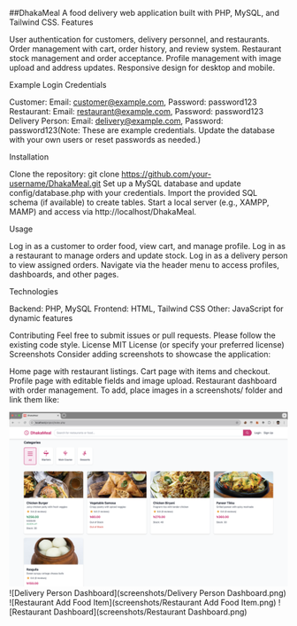 ##DhakaMeal
A food delivery web application built with PHP, MySQL, and Tailwind CSS.
Features

User authentication for customers, delivery personnel, and restaurants.
Order management with cart, order history, and review system.
Restaurant stock management and order acceptance.
Profile management with image upload and address updates.
Responsive design for desktop and mobile.

Example Login Credentials

Customer: Email: customer@example.com, Password: password123
Restaurant: Email: restaurant@example.com, Password: password123
Delivery Person: Email: delivery@example.com, Password: password123(Note: These are example credentials. Update the database with your own users or reset passwords as needed.)

Installation

Clone the repository: git clone https://github.com/your-username/DhakaMeal.git
Set up a MySQL database and update config/database.php with your credentials.
Import the provided SQL schema (if available) to create tables.
Start a local server (e.g., XAMPP, MAMP) and access via http://localhost/DhakaMeal.

Usage

Log in as a customer to order food, view cart, and manage profile.
Log in as a restaurant to manage orders and update stock.
Log in as a delivery person to view assigned orders.
Navigate via the header menu to access profiles, dashboards, and other pages.

Technologies

Backend: PHP, MySQL
Frontend: HTML, Tailwind CSS
Other: JavaScript for dynamic features

Contributing
Feel free to submit issues or pull requests. Please follow the existing code style.
License
MIT License (or specify your preferred license)
Screenshots
Consider adding screenshots to showcase the application:

Home page with restaurant listings.
Cart page with items and checkout.
Profile page with editable fields and image upload.
Restaurant dashboard with order management. To add, place images in a screenshots/ folder and link them like:

![Home Page](screenshots/homepage.png)
![Delivery Person Dashboard](screenshots/Delivery Person Dashboard.png)
![Restaurant Add Food Item](screenshots/Restaurant Add Food Item.png)
![Restaurant Dashboard](screenshots/Restaurant Dashboard.png)

